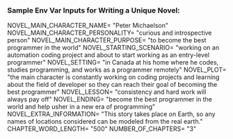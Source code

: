 ### Sample Env Var Inputs for Writing a Unique Novel:

NOVEL_MAIN_CHARACTER_NAME= "Peter Michaelson"
NOVEL_MAIN_CHARACTER_PERSONALITY= "curious and introspective person"
NOVEL_MAIN_CHARACTER_PURPOSE= "to become the best programmer in the world"
NOVEL_STARTING_SCENARIO= "working on an automation coding project and about to start working as an entry-level programmer"
NOVEL_SETTING= "in Canada at his home where he codes, studies programming, and works as a programmer remotely"
NOVEL_PLOT=  "the main character is constantly working on coding projects and learning about the field of developer so they can reach their goal of becoming the best programmer"
NOVEL_LESSON= "consistency and hard work will always pay off"
NOVEL_ENDING= "become the best programmer in the world and help usher in a new era of programming"
NOVEL_EXTRA_INFORMATION= "This story takes place on Earth, so any names of locations considered can be modeled from the real earth."
CHAPTER_WORD_LENGTH= "500"
NUMBER_OF_CHAPTERS= "3"
